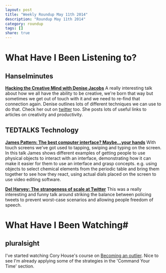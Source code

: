 ```yaml
---
layout: post
title: "Weekly Roundup May 11th 2014"
description: "Roundup May 11th 2014"
category: roundup
tags: []
share: true
---
```

# What Have I Been Listening to? #

## Hanselminutes ##

[**Hacking the Creative Mind with Denise Jacobs**](http://hanselminutes.com/420/hacking-the-creative-mind-with-denise-jacobs)
A really interesting talk about how we all have the ability to be creative, we're born that way but sometimes we get out of touch with it and we need to re-find that connection again. Denise outlines lots of different techniques we can use to do that. Check her out on [twitter](https://twitter.com/denisejacobs) too. She posts lots of useful links to articles on creativity and productivity.

## TEDTALKS Technology ##

[**James Pattern: The best computer interface? Maybe...your hands**](https://itunes.apple.com/us/podcast/tedtalks-technology/id470624027?mt=2) With touch screens we've got used to tapping, swiping and typing on the screen. In this talk James shows different examples of getting people to use physical objects to interact with an interface, demonstrating how it can make it easier for them to use an interface and grasp concepts. e.g. using objects to select chemical elements from the periodic table and bring them together to see how they react, using actual dials placed on the screen to use video editing software. 

[**Del Harvey: The strangeness of scale at Twitter**](https://itunes.apple.com/us/podcast/tedtalks-technology/id470624027?mt=2) This was a really interesting and funny talk around striking the balance between policing tweets to prevent worst-case scenarios and allowing people freedom of speech.

# What Have I Been Watching#

## pluralsight ##

I've started watching Cory House's course on [Becoming an outlier](http://pluralsight.com/training/Courses/TableOfContents/career-reboot-for-developer-mind). Nice to see I'm already applying some of the strategies in the 'Command Your Time' section.